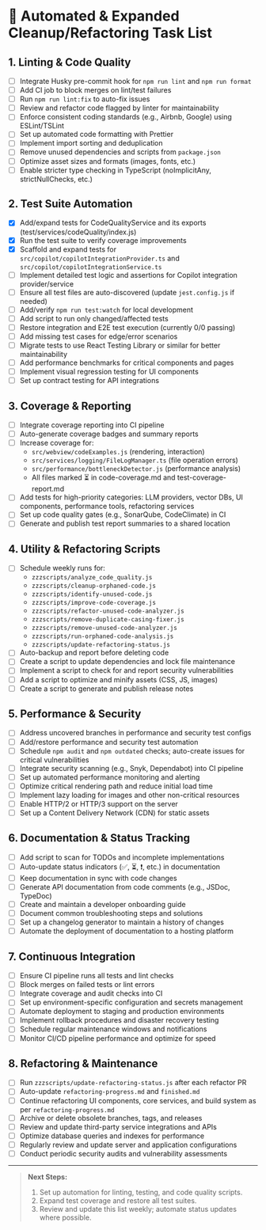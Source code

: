 # 🧹 Automated & Expanded Cleanup/Refactoring Task List

## 1. Linting & Code Quality
- [ ] Integrate Husky pre-commit hook for `npm run lint` and `npm run format`
- [ ] Add CI job to block merges on lint/test failures
- [ ] Run `npm run lint:fix` to auto-fix issues
- [ ] Review and refactor code flagged by linter for maintainability
- [ ] Enforce consistent coding standards (e.g., Airbnb, Google) using ESLint/TSLint
- [ ] Set up automated code formatting with Prettier
- [ ] Implement import sorting and deduplication
- [ ] Remove unused dependencies and scripts from `package.json`
- [ ] Optimize asset sizes and formats (images, fonts, etc.)
- [ ] Enable stricter type checking in TypeScript (noImplicitAny, strictNullChecks, etc.)

## 2. Test Suite Automation
- [x] Add/expand tests for CodeQualityService and its exports (test/services/codeQuality/index.js)
- [x] Run the test suite to verify coverage improvements
- [x] Scaffold and expand tests for `src/copilot/copilotIntegrationProvider.ts` and `src/copilot/copilotIntegrationService.ts`
- [ ] Implement detailed test logic and assertions for Copilot integration provider/service
- [ ] Ensure all test files are auto-discovered (update `jest.config.js` if needed)
- [ ] Add/verify `npm run test:watch` for local development
- [ ] Add script to run only changed/affected tests
- [ ] Restore integration and E2E test execution (currently 0/0 passing)
- [ ] Add missing test cases for edge/error scenarios
- [ ] Migrate tests to use React Testing Library or similar for better maintainability
- [ ] Add performance benchmarks for critical components and pages
- [ ] Implement visual regression testing for UI components
- [ ] Set up contract testing for API integrations

## 3. Coverage & Reporting
- [ ] Integrate coverage reporting into CI pipeline
- [ ] Auto-generate coverage badges and summary reports
- [ ] Increase coverage for:
  - `src/webview/codeExamples.js` (rendering, interaction)
  - `src/services/logging/FileLogManager.ts` (file operation errors)
  - `src/performance/bottleneckDetector.js` (performance analysis)
  - All files marked ⏳ in code-coverage.md and test-coverage-report.md
- [ ] Add tests for high-priority categories: LLM providers, vector DBs, UI components, performance tools, refactoring services
- [ ] Set up code quality gates (e.g., SonarQube, CodeClimate) in CI
- [ ] Generate and publish test report summaries to a shared location

## 4. Utility & Refactoring Scripts
- [ ] Schedule weekly runs for:
  - `zzzscripts/analyze_code_quality.js`
  - `zzzscripts/cleanup-orphaned-code.js`
  - `zzzscripts/identify-unused-code.js`
  - `zzzscripts/improve-code-coverage.js`
  - `zzzscripts/refactor-unused-code-analyzer.js`
  - `zzzscripts/remove-duplicate-casing-fixer.js`
  - `zzzscripts/remove-unused-code-analyzer.js`
  - `zzzscripts/run-orphaned-code-analysis.js`
  - `zzzscripts/update-refactoring-status.js`
- [ ] Auto-backup and report before deleting code
- [ ] Create a script to update dependencies and lock file maintenance
- [ ] Implement a script to check for and report security vulnerabilities
- [ ] Add a script to optimize and minify assets (CSS, JS, images)
- [ ] Create a script to generate and publish release notes

## 5. Performance & Security
- [ ] Address uncovered branches in performance and security test configs
- [ ] Add/restore performance and security test automation
- [ ] Schedule `npm audit` and `npm outdated` checks; auto-create issues for critical vulnerabilities
- [ ] Integrate security scanning (e.g., Snyk, Dependabot) into CI pipeline
- [ ] Set up automated performance monitoring and alerting
- [ ] Optimize critical rendering path and reduce initial load time
- [ ] Implement lazy loading for images and other non-critical resources
- [ ] Enable HTTP/2 or HTTP/3 support on the server
- [ ] Set up a Content Delivery Network (CDN) for static assets

## 6. Documentation & Status Tracking
- [ ] Add script to scan for TODOs and incomplete implementations
- [ ] Auto-update status indicators (✅, ⏳, ❗, etc.) in documentation
- [ ] Keep documentation in sync with code changes
- [ ] Generate API documentation from code comments (e.g., JSDoc, TypeDoc)
- [ ] Create and maintain a developer onboarding guide
- [ ] Document common troubleshooting steps and solutions
- [ ] Set up a changelog generator to maintain a history of changes
- [ ] Automate the deployment of documentation to a hosting platform

## 7. Continuous Integration
- [ ] Ensure CI pipeline runs all tests and lint checks
- [ ] Block merges on failed tests or lint errors
- [ ] Integrate coverage and audit checks into CI
- [ ] Set up environment-specific configuration and secrets management
- [ ] Automate deployment to staging and production environments
- [ ] Implement rollback procedures and disaster recovery testing
- [ ] Schedule regular maintenance windows and notifications
- [ ] Monitor CI/CD pipeline performance and optimize for speed

## 8. Refactoring & Maintenance
- [ ] Run `zzzscripts/update-refactoring-status.js` after each refactor PR
- [ ] Auto-update `refactoring-progress.md` and `finished.md`
- [ ] Continue refactoring UI components, core services, and build system as per `refactoring-progress.md`
- [ ] Archive or delete obsolete branches, tags, and releases
- [ ] Review and update third-party service integrations and APIs
- [ ] Optimize database queries and indexes for performance
- [ ] Regularly review and update server and application configurations
- [ ] Conduct periodic security audits and vulnerability assessments

---
> **Next Steps:**
> 1. Set up automation for linting, testing, and code quality scripts.
> 2. Expand test coverage and restore all test suites.
> 3. Review and update this list weekly; automate status updates where possible.
